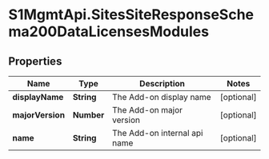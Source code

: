 # S1MgmtApi.SitesSiteResponseSchema200DataLicensesModules

## Properties
Name | Type | Description | Notes
------------ | ------------- | ------------- | -------------
**displayName** | **String** | The Add-on display name | [optional] 
**majorVersion** | **Number** | The Add-on major version | [optional] 
**name** | **String** | The Add-on internal api name | [optional] 


